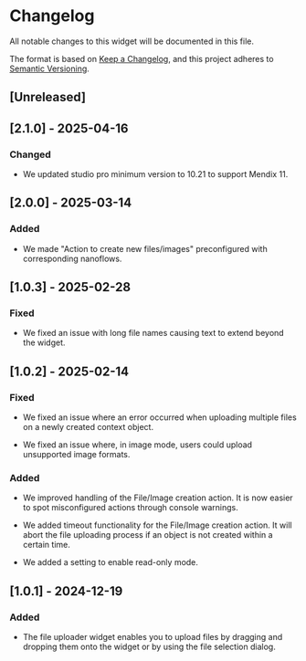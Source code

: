 # Changelog

All notable changes to this widget will be documented in this file.

The format is based on [Keep a Changelog](https://keepachangelog.com/en/1.0.0/), and this project adheres to [Semantic Versioning](https://semver.org/spec/v2.0.0.html).

## [Unreleased]

## [2.1.0] - 2025-04-16

### Changed

- We updated studio pro minimum version to 10.21 to support Mendix 11.

## [2.0.0] - 2025-03-14

### Added

- We made "Action to create new files/images" preconfigured with corresponding nanoflows.

## [1.0.3] - 2025-02-28

### Fixed

- We fixed an issue with long file names causing text to extend beyond the widget.

## [1.0.2] - 2025-02-14

### Fixed

- We fixed an issue where an error occurred when uploading multiple files on a newly created context object.

- We fixed an issue where, in image mode, users could upload unsupported image formats.

### Added

- We improved handling of the File/Image creation action. It is now easier to spot misconfigured actions through console warnings.

- We added timeout functionality for the File/Image creation action. It will abort the file uploading process if an object is not created within a certain time.

- We added a setting to enable read-only mode.

## [1.0.1] - 2024-12-19

### Added

- The file uploader widget enables you to upload files by dragging and dropping them onto the widget or by using the file selection dialog.
